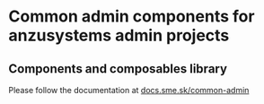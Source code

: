 # Common admin components for anzusystems admin projects

## Components and composables library

Please follow the documentation at [docs.sme.sk/common-admin](https://docs.sme.sk/common-admin/)
